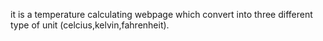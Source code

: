 it is a temperature calculating webpage which convert into three different type of unit (celcius,kelvin,fahrenheit). 
